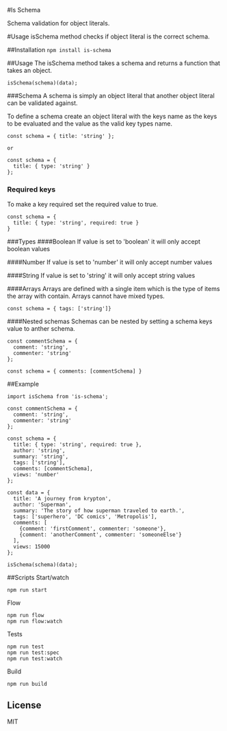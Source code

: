 #Is Schema

Schema validation for object literals.

#Usage
isSchema method checks if object literal is the correct schema.


##Installation
`npm install is-schema`


##Usage
The isSchema method takes a schema and returns a function that takes an object.

```
isSchema(schema)(data);
```

###Schema
A schema is simply an object literal that another object literal can be validated against.

To define a schema create an object literal with the keys name as the keys to be evaluated and the value as the valid key types name.

```
const schema = { title: 'string' };

or

const schema = {
  title: { type: 'string' }
};
```


### Required keys
To make a key required set the required value to true.
```
const schema = {
  title: { type: 'string', required: true }
}
```


###Types
####Boolean
If value is set to 'boolean' it will only accept boolean values

####Number
If value is set to 'number' it will only accept number values

####String
If value is set to 'string' it will only accept string values

####Arrays
Arrays are defined with a single item which is the type of items the array with contain.
Arrays cannot have mixed types.

```
const schema = { tags: ['string']}
```


####Nested schemas
Schemas can be nested by setting a schema keys value to anther schema.


```
const commentSchema = {
  comment: 'string',
  commenter: 'string'
};

const schema = { comments: [commentSchema] }
```


##Example
```
import isSchema from 'is-schema';

const commentSchema = {
  comment: 'string',
  commenter: 'string'
};

const schema = {
  title: { type: 'string', required: true },
  author: 'string',
  summary: 'string',
  tags: ['string'],
  comments: [commentSchema],
  views: 'number'
};

const data = {
  title: 'A journey from krypton',
  author: 'Superman',
  summary: 'The story of how superman traveled to earth.',
  tags: ['superhero', 'DC comics', 'Metropolis'],
  comments: [
    {comment: 'firstComment', commenter: 'someone'},
    {comment: 'anotherComment', commenter: 'someoneElse'}
  ],
  views: 15000
};

isSchema(schema)(data);
```


##Scripts
Start/watch
```
npm run start
```

Flow
```
npm run flow
npm run flow:watch
```

Tests
```
npm run test
npm run test:spec
npm run test:watch
```

Build
```
npm run build
```

## License
MIT
